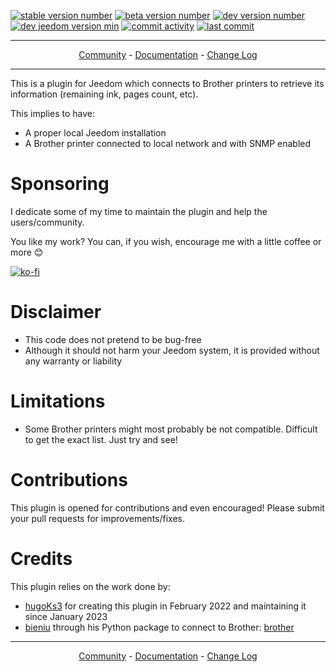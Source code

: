 [![stable version number](https://img.shields.io/badge/dynamic/json?url=https://github.com/BadWolf42/plugin-brother/raw/stable/plugin_info/info.json&query=$.pluginVersion&label=Stable%20version%20is)](https://github.com/BadWolf42/plugin-brother/tree/stable)
[![beta version number](https://img.shields.io/badge/dynamic/json?url=https://github.com/BadWolf42/plugin-brother/raw/beta/plugin_info/info.json&query=$.pluginVersion&label=Beta%20version%20is)](https://github.com/BadWolf42/plugin-brother/tree/beta)
[![dev version number](https://img.shields.io/badge/dynamic/json?url=https://github.com/BadWolf42/plugin-brother/raw/dev/plugin_info/info.json&query=$.pluginVersion&label=Dev%20version%20is)](https://github.com/BadWolf42/plugin-brother/tree/dev)
<br/>
[![dev jeedom version min](https://img.shields.io/badge/dynamic/json?url=https://github.com/BadWolf42/plugin-brother/raw/dev/plugin_info/info.json&query=$.require&label=Supports%20Jeedom%20%3e%3d%20)](https://doc.jeedom.com/)
[![commit activity](https://img.shields.io/github/commit-activity/m/BadWolf42/plugin-brother)](https://github.com/BadWolf42/plugin-brother/pulse)
[![last commit](https://img.shields.io/github/last-commit/BadWolf42/plugin-brother)](https://GitHub.com/BadWolf42/plugin-brother)

__________________

<p align="center">
<a href="https://community.jeedom.com/tag/plugin-brother">Community</a> -
<a href="https://docs.bad.wf/fr_FR/brother/dev/index">Documentation</a> -
<a href="https://docs.bad.wf/fr_FR/brother/changelog">Change Log</a>
</p>

__________________

This is a plugin for Jeedom which connects to Brother printers to retrieve its information (remaining ink, pages count, etc).

This implies to have:
- A proper local Jeedom installation
- A Brother printer connected to local network and with SNMP enabled

# Sponsoring
I dedicate some of my time to maintain the plugin and help the users/community.

You like my work? You can, if you wish, encourage me with a little coffee or more 😊

[![ko-fi](https://ko-fi.com/img/githubbutton_sm.svg)](https://ko-fi.com/H2H4QOAUG)

# Disclaimer
- This code does not pretend to be bug-free
- Although it should not harm your Jeedom system, it is provided without any warranty or liability

# Limitations
- Some Brother printers might most probably be not compatible. Difficult to get the exact list. Just try and see!

# Contributions
This plugin is opened for contributions and even encouraged! Please submit your pull requests for improvements/fixes.

# Credits
This plugin relies on the work done by:
- [hugoKs3](https://github.com/hugoKs3) for creating this plugin in February 2022 and maintaining it since January 2023
- [bieniu](https://github.com/bieniu) through his Python package to connect to Brother: [brother](https://github.com/bieniu/brother)

__________________

<p align="center">
<a href="https://community.jeedom.com/tag/plugin-brother">Community</a> -
<a href="https://docs.bad.wf/fr_FR/brother/dev/index">Documentation</a> -
<a href="https://docs.bad.wf/fr_FR/brother/changelog">Change Log</a>
</p>
